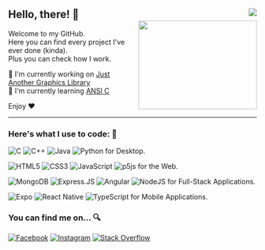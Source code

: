 ## **Hello, there!** 👋 <a href="https://www.buymeacoffee.com/angelobdev"><img align="right" src="https://img.shields.io/badge/Buy%20Me%20a%20Coffee-ffdd00?style=flat&logo=buy-me-a-coffee&logoColor=black"></a><br><img align="right" width="240" height="180" src="https://media.tenor.com/zRFh1MO6ErgAAAAM/zach-galifianakis-smile.gif">

Welcome to my GitHub.  
Here you can find every project I've ever done (kinda).  
Plus you can check how I work.  

🔭 I'm currently working on [Just Another Graphics Library](https://github.com/angelobdev/jagl)  
🌱 I'm currently learning [ANSI C](https://en.wikipedia.org/wiki/ANSI_C)

Enjoy ❤️

---

### **Here's what I use to code:** 👾

![C](https://img.shields.io/badge/c-%2300599C.svg?style=flat&logo=c&logoColor=white) ![C++](https://img.shields.io/badge/c++-%2300599C.svg?style=flat&logo=c%2B%2B&logoColor=white) ![Java](https://img.shields.io/badge/java-%23ED8B00.svg?style=flat&logo=java&logoColor=white) ![Python](https://img.shields.io/badge/python-3670A0?style=flat&logo=python&logoColor=ffdd54) for Desktop.

![HTML5](https://img.shields.io/badge/html5-%23E34F26.svg?style=flat&logo=html5&logoColor=white) ![CSS3](https://img.shields.io/badge/css3-%231572B6.svg?style=flat&logo=css3&logoColor=white) ![JavaScript](https://img.shields.io/badge/javascript-%23323330.svg?style=flat&logo=javascript&logoColor=%23F7DF1E) ![p5js](https://img.shields.io/badge/p5.js-ED225D?style=flat&logo=p5.js&logoColor=FFFFFF) for the Web.

![MongoDB](https://img.shields.io/badge/MongoDB-%2320232a.svg?style=flat&logo=mongodb&logoColor=%2300ed64) ![Express.JS](https://img.shields.io/badge/Express.js-%2320232a.svg?style=flat&logo=express&logoColor=%23259dff) ![Angular](https://img.shields.io/badge/Angular-%2320232a.svg?style=flat&logo=Angular&logoColor=%23DD0031) ![NodeJS](https://img.shields.io/badge/node.js-6DA55F?style=flat&logo=node.js&logoColor=white) for Full-Stack Applications.

![Expo](https://img.shields.io/badge/expo-1C1E24?style=flat&logo=expo&logoColor=#D04A37) ![React Native](https://img.shields.io/badge/react_native-%2320232a.svg?style=flat&logo=react&logoColor=%2361DAFB)
![TypeScript](https://img.shields.io/badge/typescript-%23007ACC.svg?style=flat&logo=typescript&logoColor=white) for Mobile Applications.

### **You can find me on...** 🔍

[![Facebook](https://img.shields.io/badge/Facebook-%231877F2.svg?logo=Facebook&logoColor=white)](https://facebook.com/angelob01) [![Instagram](https://img.shields.io/badge/Instagram-%23E4405F.svg?logo=Instagram&logoColor=white)](https://instagram.com/angelob_inst) [![Stack Overflow](https://img.shields.io/badge/-Stackoverflow-FE7A16?logo=stack-overflow&logoColor=white)](https://stackoverflow.com/users/21139243)

<!-- Proudly created with GPRM ( https://gprm.itsvg.in ) -->
<!-- Customized by angelobdev -->
